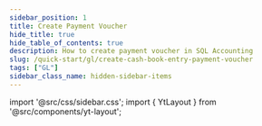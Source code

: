 ```yaml
---
sidebar_position: 1
title: Create Payment Voucher
hide_title: true
hide_table_of_contents: true
description: How to create payment voucher in SQL Accounting
slug: /quick-start/gl/create-cash-book-entry-payment-voucher
tags: ["GL"]
sidebar_class_name: hidden-sidebar-items
---
```


import '@src/css/sidebar.css';
import { YtLayout } from '@src/components/yt-layout';

<YtLayout 
    videoId="Hy-YVj7gvSY"
/>
